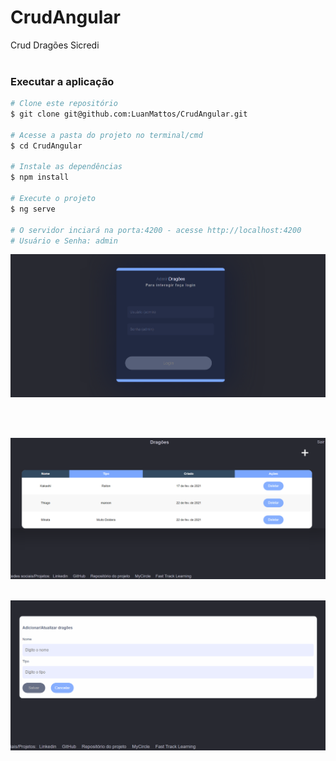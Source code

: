 # CrudAngular
Crud Dragões Sicredi
<br>
<br>
### Executar a aplicação

```bash
# Clone este repositório 
$ git clone git@github.com:LuanMattos/CrudAngular.git

# Acesse a pasta do projeto no terminal/cmd
$ cd CrudAngular

# Instale as dependências
$ npm install

# Execute o projeto
$ ng serve

# O servidor inciará na porta:4200 - acesse http://localhost:4200 
# Usuário e Senha: admin
```



![alt text](https://github.com/LuanMattos/CrudAngular/blob/master/scree/1.png "Screenshot 1")

<br>
<br>

![alt text](https://github.com/LuanMattos/CrudAngular/blob/master/scree/2.png "Screenshot 1")
<br>
<br>

![alt text](https://github.com/LuanMattos/CrudAngular/blob/master/scree/3.png "Screenshot 1")
